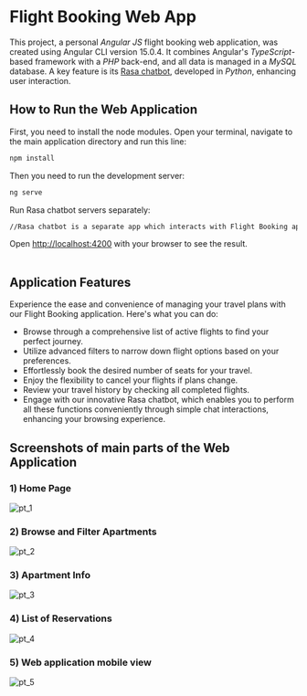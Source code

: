 # Flight Booking Web App

<p>This project, a personal <em>Angular JS</em> flight booking web application, was created using Angular CLI version 15.0.4. It combines Angular's <em>TypeScript</em>-based framework with a <em>PHP</em> back-end, and all data is managed in a <em>MySQL</em> database. A key feature is its <a href="https://rasa.com/">Rasa chatbot</a>, developed in <em>Python</em>, enhancing user interaction.</p>

## How to Run the Web Application

First, you need to install the node modules. Open your terminal, navigate to the main application directory and run this line:

```bash
npm install
```

Then you need to run the development server:

```bash
ng serve
```

Run Rasa chatbot servers separately:

```bash
//Rasa chatbot is a separate app which interacts with Flight Booking app through sockets. They need to be activated through separate terminal.
```


Open [http://localhost:4200](http://localhost:4200) with your browser to see the result.<span><br><br></span>


## Application Features


<p>Experience the ease and convenience of managing your travel plans with our Flight Booking application. Here's what you can do:</p>
<ul>
    <li>Browse through a comprehensive list of active flights to find your perfect journey.</li>
    <li>Utilize advanced filters to narrow down flight options based on your preferences.</li>
    <li>Effortlessly book the desired number of seats for your travel.</li>
    <li>Enjoy the flexibility to cancel your flights if plans change.</li>
    <li>Review your travel history by checking all completed flights.</li>
    <li>Engage with our innovative Rasa chatbot, which enables you to perform all these functions conveniently through simple chat interactions, enhancing your browsing experience.</li>
</ul>


## Screenshots of main parts of the Web Application

<h3>1) Home Page</h3>

  ![pt_1](https://github.com/Damjan9898/Travel-agency-Angular-app/assets/73915350/b0e439ea-8993-4959-a088-0f51b0ee23a6)


<h3>2) Browse and Filter Apartments</h3>

  ![pt_2](https://github.com/Damjan9898/Travel-agency-Angular-app/assets/73915350/48ed75c0-d72a-4888-b1af-1b1d04882ba0)


<h3>3) Apartment Info</h3>

  ![pt_3](https://github.com/Damjan9898/Travel-agency-Angular-app/assets/73915350/4c2e8879-d603-45bc-9fcf-0daf9e71e152)


<h3>4) List of Reservations </h3>

  ![pt_4](https://github.com/Damjan9898/Travel-agency-Angular-app/assets/73915350/6d257a83-960e-4bc8-8591-cd399f5cc7c8)


<h3>5) Web application mobile view </h3>

  ![pt_5](https://github.com/Damjan9898/Travel-agency-Angular-app/assets/73915350/3ff0e883-1ebf-4593-829c-184c10887d62)
